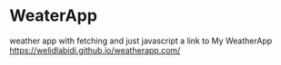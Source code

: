 # WeaterApp
weather app with fetching and just javascript
a link to My WeatherApp  https://welidlabidi.github.io/weatherapp.com/
